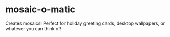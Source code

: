 mosaic-o-matic
==============

Creates mosaics! Perfect for holiday greeting cards, desktop wallpapers, or whatever you can think of!
